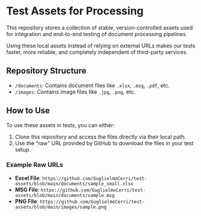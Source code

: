 # Test Assets for Processing

This repository stores a collection of stable, version-controlled assets used for integration and end-to-end testing of document processing pipelines.

Using these local assets instead of relying on external URLs makes our tests faster, more reliable, and completely independent of third-party services.

## Repository Structure

- `/documents`: Contains document files like `.xlsx`, `.msg`, `.pdf`, etc.
- `/images`: Contains image files like `.jpg`, `.png`, etc.

## How to Use

To use these assets in tests, you can either:

1. Clone this repository and access the files directly via their local path.
2. Use the "raw" URL provided by GitHub to download the files in your test setup.

### Example Raw URLs

- **Excel File**: `https://github.com/GuglielmoCerri/test-assets/blob/main/documents/sample_small.xlsx`
- **MSG File**: `https://github.com/GuglielmoCerri/test-assets/blob/main/documents/sample.msg`
- **PNG File**: `https://github.com/GuglielmoCerri/test-assets/blob/main/images/sample.png`
